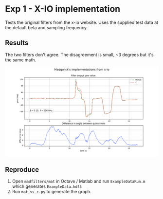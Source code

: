 # Exp 1 - X-IO implementation 

Tests the original filters from the x-io website. Uses the supplied test data at the default beta and sampling frequency. 

## Results
The two filters don't agree. The disagreement is small, ~3 degrees but it's the same math.


![alt text](./exp1_mat_vs_c.png "Logo Title Text 1")

## Reproduce
1. Open `madfilters/mat` in Octave / Matlab and run `ExampleDataRun.m` which generates `ExampleData.hdf5`
2. Run `mat_vs_c.py` to generate the graph.